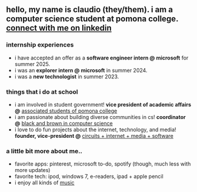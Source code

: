 ## hello, my name is claudio (they/them). i am a computer science student at pomona college. [connect with me on linkedin](https://www.linkedin.com/in/claudio-r-castillo/)

### internship experiences
* i have accepted an offer as a **software engineer intern @ microsoft** for summer 2025.
* i was an **explorer intern @ microsoft** in summer 2024.
* i was a **new technologist** in summer 2023.

### things that i do at school
* i am involved in student government! **vice president of academic affairs @** [associated students of pomona college](https://pomonastudents.org/senators)
* i am passionate about building diverse communities in cs! **coordinator @** [black and brown in computer science](https://www.instagram.com/bbicspomona/)
* i love to do fun projects about the internet, technology, and media! **founder, vice-president @** [circuits + internet + media + software](https://www.instagram.com/5circuitsmedia/)

### a little bit more about me..
* favorite apps: pinterest, microsoft to-do, spotify (though, much less with more updates)
* favorite tech: ipod, windows 7, e-readers, ipad + apple pencil
* i enjoy all kinds of [music](https://open.spotify.com/playlist/37i9dQZF1FoGmN8C5NBaYG?si=3c90e86a5c5b443d)
